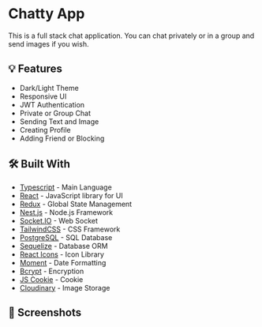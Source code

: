 # Chatty App

This is a full stack chat application. You can chat privately or in a group and send images if you wish.

## :bulb: Features

- Dark/Light Theme
- Responsive UI
- JWT Authentication
- Private or Group Chat
- Sending Text and Image
- Creating Profile
- Adding Friend or Blocking

## :hammer_and_wrench: Built With

- [Typescript](https://www.typescriptlang.org/) - Main Language
- [React](https://reactjs.org/) - JavaScript library for UI
- [Redux](https://redux-toolkit.js.org/) - Global State Management
- [Nest.js](https://nestjs.com/) - Node.js Framework
- [Socket.IO](https://socket.io/) - Web Socket
- [TailwindCSS](https://tailwindcss.com/) - CSS Framework
- [PostgreSQL](https://www.postgresql.org/) - SQL Database
- [Sequelize](https://sequelize.org/) - Database ORM
- [React Icons](https://react-icons.github.io/react-icons/) - Icon Library
- [Moment](https://momentjs.com/) - Date Formatting
- [Bcrypt](https://www.npmjs.com/package/bcryptjs) - Encryption
- [JS Cookie](https://www.npmjs.com/package/js-cookie) - Cookie
- [Cloudinary](https://www.cloudinary.com/) - Image Storage

## :camera_flash: Screenshots

```
